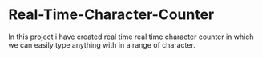 # Real-Time-Character-Counter
In this project i have created real time real time character counter in which we can easily type anything with in a range of character.
